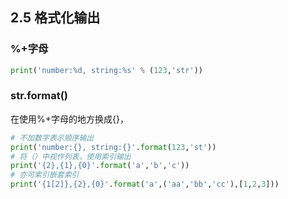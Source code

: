 ## 2.5 格式化输出
### %+字母
```python
print('number:%d, string:%s' % (123,'str'))
```
### str.format()
在使用%+字母的地方换成{}，
```python
# 不加数字表示顺序输出
print('number:{}, string:{}'.format(123,'st'))
# 将（）中视作列表，使用索引输出
print('{2},{1},{0}'.format('a','b','c'))
# 亦可索引嵌套索引
print('{1[2]},{2},{0}'.format('a',('aa','bb','cc'),[1,2,3]))

```